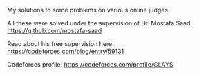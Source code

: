 My solutions to some problems on various online judges.

All these were solved under the supervision of Dr. Mostafa Saad: https://github.com/mostafa-saad

Read about his free supervision here: https://codeforces.com/blog/entry/59131

Codeforces profile: https://codeforces.com/profile/GLAYS
